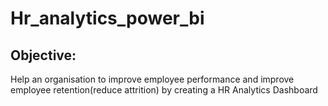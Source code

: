 # Hr_analytics_power_bi


## Objective:
Help an organisation to improve employee performance and improve employee retention(reduce attrition) by creating a HR Analytics Dashboard

